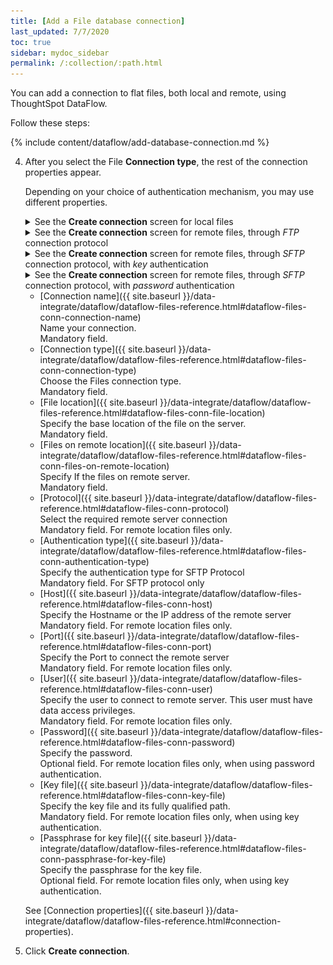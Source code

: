 ```yaml
---
title: [Add a File database connection]
last_updated: 7/7/2020
toc: true
sidebar: mydoc_sidebar
permalink: /:collection/:path.html
---
```

You can add a connection to flat files, both local and remote, using ThoughtSpot DataFlow.

Follow these steps:

{% include content/dataflow/add-database-connection.md %}

4. After you select the File **Connection type**, the rest of the connection properties appear.

   Depending on your choice of authentication mechanism, you may use different properties.

   <details>
     <summary>See the <strong>Create connection</strong> screen for local files</summary>
     <p>
      <img src="../../images/dataflow-file-local-create.png" alt="Add a connection to a local file" /></p>
   </details>

   <details>
     <summary>See the <strong>Create connection</strong> screen for remote files, through <em>FTP</em> connection protocol</summary>
     <p>
      <img src="../../images/dataflow-file-remote-ftp-create.png" alt="Add an FTP connection to a remote file" /></p>
   </details>    

   <details>
     <summary>See the <strong>Create connection</strong> screen for remote files, through <em>SFTP</em> connection protocol, with <em>key</em> authentication</summary>
     <p>
      <img src="../../images/dataflow-file-remote-sftp-key-create.png" alt="Add an SFTP connection to a remote file, with key authentication" /></p>
   </details>

   <details>
     <summary>See the <strong>Create connection</strong> screen for remote files, through <em>SFTP</em> connection protocol, with <em>password</em> authentication</summary>
     <p>
      <img src="../../images/dataflow-file-remote-sftp-passwrod-create.png" alt="Add an SFTP connection to a remote file, with password authentication" /></p>
   </details>

   * [Connection name]({{ site.baseurl }}/data-integrate/dataflow/dataflow-files-reference.html#dataflow-files-conn-connection-name)<br/>Name your connection.<br/>Mandatory field.
   * [Connection type]({{ site.baseurl }}/data-integrate/dataflow/dataflow-files-reference.html#dataflow-files-conn-connection-type)<br/>Choose the Files connection type.<br/>Mandatory field.
   * [File location]({{ site.baseurl }}/data-integrate/dataflow/dataflow-files-reference.html#dataflow-files-conn-file-location)<br/>Specify the base location of the file on the server.<br/>Mandatory field.
   * [Files on remote location]({{ site.baseurl }}/data-integrate/dataflow/dataflow-files-reference.html#dataflow-files-conn-files-on-remote-location)<br/>Specify If the files on remote server.<br/>Mandatory field.
   * [Protocol]({{ site.baseurl }}/data-integrate/dataflow/dataflow-files-reference.html#dataflow-files-conn-protocol)<br/>Select the required remote server connection<br/>Mandatory field. For remote location files only.
   * [Authentication type]({{ site.baseurl }}/data-integrate/dataflow/dataflow-files-reference.html#dataflow-files-conn-authentication-type)<br/>Specify the authentication type for SFTP Protocol<br/>Mandatory field. For SFTP protocol only
   * [Host]({{ site.baseurl }}/data-integrate/dataflow/dataflow-files-reference.html#dataflow-files-conn-host)<br/>Specify the Hostname or the IP address of the remote server<br/>Mandatory field. For remote location files only.
   * [Port]({{ site.baseurl }}/data-integrate/dataflow/dataflow-files-reference.html#dataflow-files-conn-port)<br/>Specify the Port to connect the remote server<br/>Mandatory field. For remote location files only.
   * [User]({{ site.baseurl }}/data-integrate/dataflow/dataflow-files-reference.html#dataflow-files-conn-user)<br/>Specify the user to connect to remote server. This user must have data access privileges.<br/>Mandatory field. For remote location files only.
   * [Password]({{ site.baseurl }}/data-integrate/dataflow/dataflow-files-reference.html#dataflow-files-conn-password)<br/>Specify the password.<br/>Optional field. For remote location files only, when using password authentication.
   * [Key file]({{ site.baseurl }}/data-integrate/dataflow/dataflow-files-reference.html#dataflow-files-conn-key-file)<br/>Specify the key file and its fully qualified path.<br/>Mandatory field. For remote location files only, when using key authentication.
   * [Passphrase for key file]({{ site.baseurl }}/data-integrate/dataflow/dataflow-files-reference.html#dataflow-files-conn-passphrase-for-key-file)<br/>Specify the passphrase for the key file.<br/>Optional field. For remote location files only, when using key authentication.

   See [Connection properties]({{ site.baseurl }}/data-integrate/dataflow/dataflow-files-reference.html#connection-properties).

5. Click **Create connection**.   
